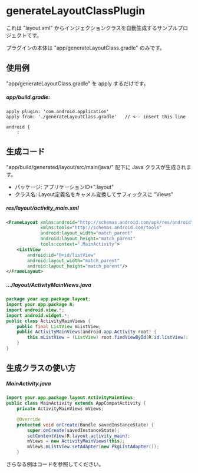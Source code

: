 # generateLayoutClassPlugin

これは "layout.xml" からインジェクションクラスを自動生成するサンプルプロジェクトです。

プラグインの本体は "app/generateLayoutClass.gradle" のみです。


## 使用例

"app/generateLayoutClass.gradle" を apply するだけです。

##### app/build.gradle:
~~~
apply plugin: 'com.android.application'
apply from: './generateLayoutClass.gradle'   // <-- insert this line

android {
    :
~~~

## 生成コード

"app/build/generated/layout/src/main/java/" 配下に Java クラスが生成されます。

  * パッケージ: アプリケーションID+".layout"
  * クラス名: Layout定義名をキャメル変換してサフィックスに "Views"

##### res/layout/activity_main.xml
~~~xml
<FrameLayout xmlns:android="http://schemas.android.com/apk/res/android"
             xmlns:tools="http://schemas.android.com/tools"
             android:layout_width="match_parent"
             android:layout_height="match_parent"
             tools:context=".MainActivity">
    <ListView
        android:id="@+id/listView"
        android:layout_width="match_parent"
        android:layout_height="match_parent"/>
</FrameLayout>
~~~

##### .../layout/ActivityMainViews.java
~~~java
package your.app.package.layout;
import your.app.package.R;
import android.view.*;
import android.widget.*;
public class ActivityMainViews {
    public final ListView mListView;
    public ActivityMainViews(android.app.Activity root) {
        this.mListView = (ListView) root.findViewById(R.id.listView);
    }
}
~~~

## 生成クラスの使い方

##### MainActivity.java
~~~java
import your.app.package.layout.ActivityMainViews;
public class MainActivity extends AppCompatActivity {
    private ActivityMainViews mViews;

    @Override
    protected void onCreate(Bundle savedInstanceState) {
        super.onCreate(savedInstanceState);
        setContentView(R.layout.activity_main);
        mViews = new ActivityMainViews(this);
        mViews.mListView.setAdapter(new PkgListAdapter());
    }
~~~

さらなる例はコードを参照してください。
